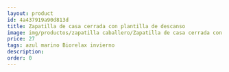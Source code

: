 ```yaml
---
layout: product
id: 4a437919a90d813d
title: Zapatilla de casa cerrada con plantilla de descanso
image: img/productos/zapatilla caballero/Zapatilla de casa cerrada con plantilla de descanso=27=azul marino Biorelax invierno.webp
price: 27
tags: azul marino Biorelax invierno
description: 
order: 0
---
```

